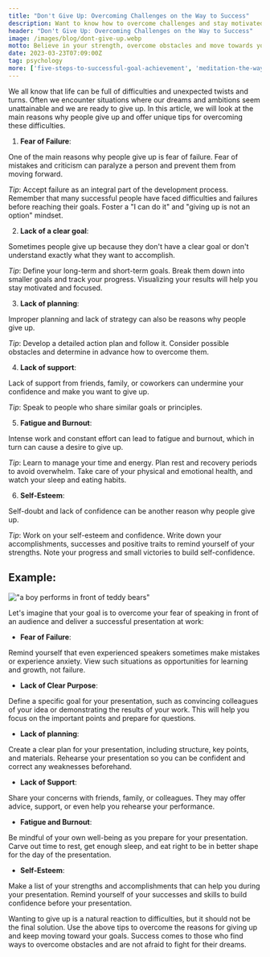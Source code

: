 ```yaml
---
title: "Don't Give Up: Overcoming Challenges on the Way to Success"
description: Want to know how to overcome challenges and stay motivated on the road to success? In this article, we look at the main reasons why people give up and offer tips to help you cope with these challenges and achieve your goals.
header: "Don't Give Up: Overcoming Challenges on the Way to Success"
image: /images/blog/dont-give-up.webp
motto: Believe in your strength, overcome obstacles and move towards your dreams, together we will make success inevitable!
date: 2023-03-23T07:09:00Z
tag: psychology
more: ['five-steps-to-successful-goal-achievement', 'meditation-the-way-to-harmony']
---
```

We all know that life can be full of difficulties and unexpected twists and turns. Often we encounter situations where our dreams and ambitions seem unattainable and we are ready to give up. In this article, we will look at the main reasons why people give up and offer unique tips for overcoming these difficulties.

1. **Fear of Failure**:

One of the main reasons why people give up is fear of failure. Fear of mistakes and criticism can paralyze a person and prevent them from moving forward.

  
_Tip_: Accept failure as an integral part of the development process. Remember that many successful people have faced difficulties and failures before reaching their goals. Foster a "I can do it" and "giving up is not an option" mindset.

2. **Lack of a clear goal**:

Sometimes people give up because they don't have a clear goal or don't understand exactly what they want to accomplish.

  
_Tip_: Define your long-term and short-term goals. Break them down into smaller goals and track your progress. Visualizing your results will help you stay motivated and focused.

3. **Lack of planning**:

Improper planning and lack of strategy can also be reasons why people give up.

  
_Tip_: Develop a detailed action plan and follow it. Consider possible obstacles and determine in advance how to overcome them.

4. **Lack of support**:

Lack of support from friends, family, or coworkers can undermine your confidence and make you want to give up.

  
_Tip_: Speak to people who share similar goals or principles.

5. **Fatigue and Burnout**:

Intense work and constant effort can lead to fatigue and burnout, which in turn can cause a desire to give up.

  
_Tip_: Learn to manage your time and energy. Plan rest and recovery periods to avoid overwhelm. Take care of your physical and emotional health, and watch your sleep and eating habits.

6. **Self-Esteem**:

Self-doubt and lack of confidence can be another reason why people give up.

  
_Tip_: Work on your self-esteem and confidence. Write down your accomplishments, successes and positive traits to remind yourself of your strengths. Note your progress and small victories to build self-confidence.

  
## Example:

!["a boy performs in front of teddy bears"](/images/blog/dont-give-up-example.webp)

Let's imagine that your goal is to overcome your fear of speaking in front of an audience and deliver a successful presentation at work:

* **Fear of Failure**:

Remind yourself that even experienced speakers sometimes make mistakes or experience anxiety. View such situations as opportunities for learning and growth, not failure.

* **Lack of Clear Purpose**:

Define a specific goal for your presentation, such as convincing colleagues of your idea or demonstrating the results of your work. This will help you focus on the important points and prepare for questions.

* **Lack of planning**:

Create a clear plan for your presentation, including structure, key points, and materials. Rehearse your presentation so you can be confident and correct any weaknesses beforehand.

* **Lack of Support**:

Share your concerns with friends, family, or colleagues. They may offer advice, support, or even help you rehearse your performance.

* **Fatigue and Burnout**:

Be mindful of your own well-being as you prepare for your presentation. Carve out time to rest, get enough sleep, and eat right to be in better shape for the day of the presentation.

* **Self-Esteem**:

Make a list of your strengths and accomplishments that can help you during your presentation. Remind yourself of your successes and skills to build confidence before your presentation.

  
Wanting to give up is a natural reaction to difficulties, but it should not be the final solution. Use the above tips to overcome the reasons for giving up and keep moving toward your goals. Success comes to those who find ways to overcome obstacles and are not afraid to fight for their dreams.
